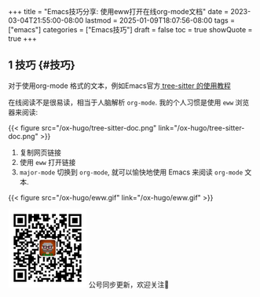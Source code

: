 +++
title = "Emacs技巧分享: 使用eww打开在线org-mode文档"
date = 2023-03-04T21:55:00-08:00
lastmod = 2025-01-09T18:07:56-08:00
tags = ["emacs"]
categories = ["Emacs技巧"]
draft = false
toc = true
showQuote = true
+++

## <span class="section-num">1</span> 技巧 {#技巧}

对于使用org-mode 格式的文本，例如Emacs官方[ tree-sitter 的使用教程](https://git.savannah.gnu.org/cgit/emacs.git/plain/admin/notes/tree-sitter/starter-guide?h=feature/tree-sitter)

在线阅读不是很易读，相当于人脑解析 `org-mode`. 我的个人习惯是使用 `eww` 浏览器来阅读:

{{< figure src="/ox-hugo/tree-sitter-doc.png" link="/ox-hugo/tree-sitter-doc.png" >}}

1.  复制网页链接
2.  使用 `eww` 打开链接
3.  `major-mode` 切换到 `org-mode`, 就可以愉快地使用 Emacs 来阅读 `org-mode` 文本.

{{< figure src="/ox-hugo/eww.gif" link="/ox-hugo/eww.gif" >}}

<div center class="qr-container">
<img src="/ox-hugo/qrcode_gh_e06d750e626f_1.jpg" alt="qrcode_gh_e06d750e626f_1.jpg" width="160px" height="160px" center="t" class="qr-container" />
公号同步更新，欢迎关注👻
</div>

